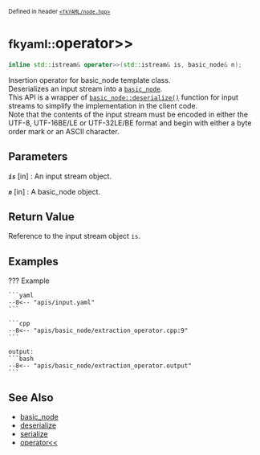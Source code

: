 <small>Defined in header [`<fkYAML/node.hpp>`](https://github.com/fktn-k/fkYAML/blob/develop/include/fkYAML/node.hpp)</small>

# <small>fkyaml::</small>operator>>

```cpp
inline std::istream& operator>>(std::istream& is, basic_node& n);
```

Insertion operator for basic_node template class.  
Deserializes an input stream into a [`basic_node`](index.md).  
This API is a wrapper of [`basic_node::deserialize()`](deserialize.md) function for input streams to simplify the implementation in the client code.  
Note that the contents of the input stream must be encoded in either the UTF-8, UTF-16BE/LE or UTF-32LE/BE format and begin with either a byte order mark or an ASCII character.  

## **Parameters**

***`is`*** [in]
:   An input stream object.

***`n`*** [in]
:   A basic_node object.

## **Return Value**

Reference to the input stream object `is`.  

## **Examples**

??? Example

    ```yaml
    --8<-- "apis/input.yaml"
    ```

    ```cpp
    --8<-- "apis/basic_node/extraction_operator.cpp:9"
    ```

    output:
    ```bash
    --8<-- "apis/basic_node/extraction_operator.output"
    ```

## **See Also**

* [basic_node](index.md)
* [deserialize](deserialize.md)
* [serialize](serialize.md)
* [operator<<](insertion_operator.md)

